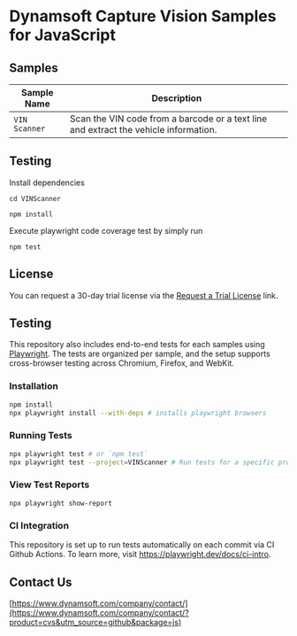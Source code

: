 # Dynamsoft Capture Vision Samples for JavaScript

## Samples

| Sample Name   | Description                                                                          |
| ------------  | ------------------------------------------------------------------------------------ |
| `VIN Scanner` | Scan the VIN code from a barcode or a text line and extract the vehicle information. |

## Testing

Install dependencies

```
cd VINScanner

npm install
```

Execute playwright code coverage test by simply run

```
npm test
```

## License

You can request a 30-day trial license via the [Request a Trial License](https://www.dynamsoft.com/customer/license/trialLicense/?product=cvs&utm_source=github&package=js) link.

## Testing

This repository also includes end-to-end tests for each samples using [Playwright](https://playwright.dev/). The tests are organized per sample, and the setup supports cross-browser testing across Chromium, Firefox, and WebKit.

### Installation

``` bash
npm install
npx playwright install --with-deps # installs playwright browsers
```

### Running Tests

```bash
npx playwright test # or `npm test`
npx playwright test --project=VINScanner # Run tests for a specific project
```

### View Test Reports

```bas
npx playwright show-report
```

### CI Integration

This repository is set up to run tests automatically on each commit via CI Github Actions. To learn more, visit https://playwright.dev/docs/ci-intro.

## Contact Us

[https://www.dynamsoft.com/company/contact/](https://www.dynamsoft.com/company/contact/?product=cvs&utm_source=github&package=js)
